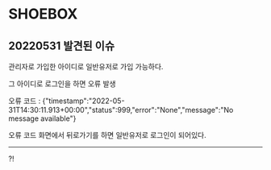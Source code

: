 # SHOEBOX

## 20220531 발견된 이슈


관리자로 가입한 아이디로 일반유저로 가입 가능하다.

그 아이디로 로그인을 하면 오류 발생

오류 코드 : {"timestamp":"2022-05-31T14:30:11.913+00:00","status":999,"error":"None","message":"No message available"}

오류 코드 화면에서 뒤로가기를 하면 일반유저로 로그인이 되어있다.
******
?!
